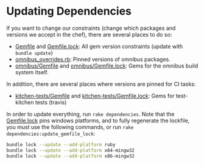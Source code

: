 # Updating Dependencies

If you want to change our constraints (change which packages and versions we accept in the chef), there are several places to do so:

* [Gemfile](../../../Gemfile) and [Gemfile.lock](../../../Gemfile.lock):  All gem version constraints (update with `bundle update`)
* [omnibus_overrides.rb](../../../omnibus_overrides_rb):  Pinned versions of omnibus packages.
* [omnibus/Gemfile](../../../omnibus/Gemfile) and [omnibus/Gemfile.lock](../../../omnibus/Gemfile.lock):  Gems for the omnibus build system itself.

In addition, there are several places where versions are pinned for CI tasks:

* [kitchen-tests/Gemfile](../../../kitchen-tests/Gemfile) and [kitchen-tests/Gemfile.lock](../../../kitchen-tests/Gemfile.lock): Gems for test-kitchen tests (travis)

In order to update everything, run `rake dependencies`.  Note that the [Gemfile.lock](Gemfile.lock) pins windows platforms, and to fully regenerate the lockfile, you must use the following commands, or run `rake dependencies:update_gemfile_lock`:

```bash
bundle lock --update --add-platform ruby
bundle lock --update --add-platform x64-mingw32
bundle lock --update --add-platform x86-mingw32
```
